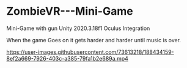 # ZombieVR---Mini-Game
Mini-Game with gun
Unity 2020.3.18f1
Oculus Integration

When the game Goes on it gets harder and harder until music is over.

https://user-images.githubusercontent.com/73613218/188434159-8ef2a669-7926-403c-a385-79fa1b2e689a.mp4

